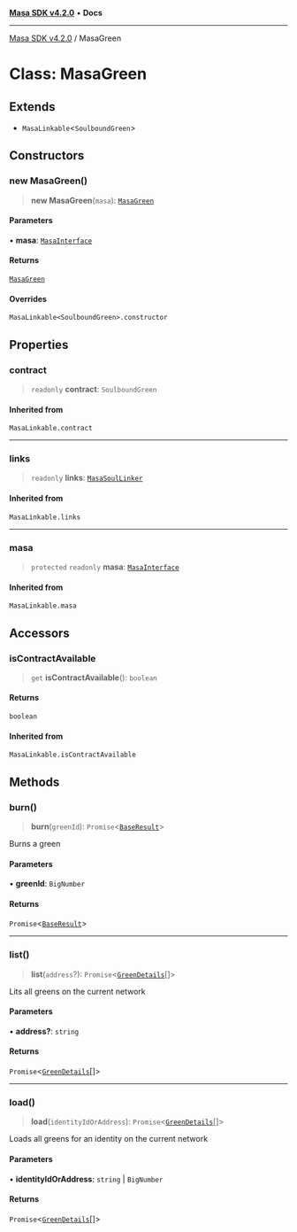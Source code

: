 [**Masa SDK v4.2.0**](../README.md) • **Docs**

***

[Masa SDK v4.2.0](../globals.md) / MasaGreen

# Class: MasaGreen

## Extends

- `MasaLinkable`\<`SoulboundGreen`\>

## Constructors

### new MasaGreen()

> **new MasaGreen**(`masa`): [`MasaGreen`](MasaGreen.md)

#### Parameters

• **masa**: [`MasaInterface`](../interfaces/MasaInterface.md)

#### Returns

[`MasaGreen`](MasaGreen.md)

#### Overrides

`MasaLinkable<SoulboundGreen>.constructor`

## Properties

### contract

> `readonly` **contract**: `SoulboundGreen`

#### Inherited from

`MasaLinkable.contract`

***

### links

> `readonly` **links**: [`MasaSoulLinker`](MasaSoulLinker.md)

#### Inherited from

`MasaLinkable.links`

***

### masa

> `protected` `readonly` **masa**: [`MasaInterface`](../interfaces/MasaInterface.md)

#### Inherited from

`MasaLinkable.masa`

## Accessors

### isContractAvailable

> `get` **isContractAvailable**(): `boolean`

#### Returns

`boolean`

#### Inherited from

`MasaLinkable.isContractAvailable`

## Methods

### burn()

> **burn**(`greenId`): `Promise`\<[`BaseResult`](../interfaces/BaseResult.md)\>

Burns a green

#### Parameters

• **greenId**: `BigNumber`

#### Returns

`Promise`\<[`BaseResult`](../interfaces/BaseResult.md)\>

***

### list()

> **list**(`address`?): `Promise`\<[`GreenDetails`](../interfaces/GreenDetails.md)[]\>

Lits all greens on the current network

#### Parameters

• **address?**: `string`

#### Returns

`Promise`\<[`GreenDetails`](../interfaces/GreenDetails.md)[]\>

***

### load()

> **load**(`identityIdOrAddress`): `Promise`\<[`GreenDetails`](../interfaces/GreenDetails.md)[]\>

Loads all greens for an identity on the current network

#### Parameters

• **identityIdOrAddress**: `string` \| `BigNumber`

#### Returns

`Promise`\<[`GreenDetails`](../interfaces/GreenDetails.md)[]\>
